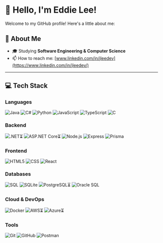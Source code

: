 # 👋 Hello, I'm Eddie Lee!

Welcome to my GitHub profile! Here's a little about me:

## 🌟 About Me
- 🎓 Studying **Software Engineering & Computer Science**
- 📫 How to reach me: [www.linkedin.com/in/jleedev](https://www.linkedin.com/in/jleedev/)

---

## 💻 Tech Stack

### Languages
![Java](https://img.shields.io/badge/-Java-007396?logo=openjdk&logoColor=fff&style=for-the-badge)
![C#](https://img.shields.io/badge/-C%23-239120?logo=csharp&logoColor=fff&style=for-the-badge)
![Python](https://img.shields.io/badge/-Python-3776AB?logo=python&logoColor=fff&style=for-the-badge)
![JavaScript](https://img.shields.io/badge/-JavaScript-F7DF1E?logo=javascript&logoColor=000&style=for-the-badge)
![TypeScript](https://img.shields.io/badge/-TypeScript-3178C6?logo=typescript&logoColor=fff&style=for-the-badge)
![C](https://img.shields.io/badge/-C-00599C?logo=c&logoColor=fff&style=for-the-badge)

### Backend
![.NET⏳](https://img.shields.io/badge/.NET-512BD4?logo=dotnet&logoColor=fff&style=for-the-badge)
![ASP.NET Core⏳](https://img.shields.io/badge/ASP.NET%20Core-5C2D91?logo=dotnet&logoColor=fff&style=for-the-badge)
![Node.js](https://img.shields.io/badge/-Node.js-339933?logo=node.js&logoColor=fff&style=for-the-badge)
![Express](https://img.shields.io/badge/-Express-000?logo=express&logoColor=fff&style=for-the-badge)
![Prisma](https://img.shields.io/badge/-Prisma-2D3748?logo=prisma&logoColor=fff&style=for-the-badge)


### Frontend
![HTML5](https://img.shields.io/badge/-HTML5-E34F26?logo=html5&logoColor=fff&style=for-the-badge)
![CSS](https://img.shields.io/badge/-CSS-1572B6?logo=css3&logoColor=fff&style=for-the-badge)
![React](https://img.shields.io/badge/-React-61DAFB?logo=react&logoColor=000&style=for-the-badge)

### Databases
![SQL](https://img.shields.io/badge/-SQL-1F6FEB?style=for-the-badge)
![SQLite](https://img.shields.io/badge/-SQLite-07405E?logo=sqlite&logoColor=fff&style=for-the-badge)
![PostgreSQL⏳](https://img.shields.io/badge/-PostgreSQL-4169E1?logo=postgresql&logoColor=fff&style=for-the-badge)
![Oracle SQL](https://img.shields.io/badge/-Oracle%20SQL-F80000?logo=oracle&logoColor=fff&style=for-the-badge)

### Cloud & DevOps
![Docker](https://img.shields.io/badge/-Docker-0db7ed?logo=docker&logoColor=fff&style=for-the-badge)
![AWS⏳](https://img.shields.io/badge/AWS-232F3E?logo=amazon-aws&logoColor=fff&style=for-the-badge)
![Azure⏳](https://img.shields.io/badge/Microsoft_Azure-0078D4?logo=microsoft-azure&logoColor=fff&style=for-the-badge)

### Tools
![Git](https://img.shields.io/badge/-Git-F05032?logo=git&logoColor=fff&style=for-the-badge)
![GitHub](https://img.shields.io/badge/-GitHub-181717?logo=github&logoColor=fff&style=for-the-badge)
![Postman](https://img.shields.io/badge/Postman-FF6C37?logo=postman&logoColor=fff&style=for-the-badge)
